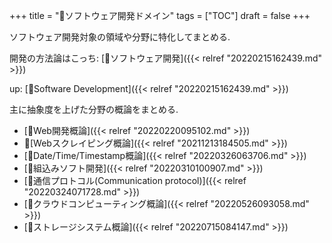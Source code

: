 +++
title = "📂ソフトウェア開発ドメイン"
tags = ["TOC"]
draft = false
+++

ソフトウェア開発対象の領域や分野に特化してまとめる.

開発の方法論はこっち: [📂ソフトウェア開発]({{< relref "20220215162439.md" >}})

up: [📂Software Development]({{< relref "20220215162439.md" >}})

主に抽象度を上げた分野の概論をまとめる.

-   [📝Web開発概論]({{< relref "20220220095102.md" >}})
-   📝[Webスクレイピング概論]({{< relref "20211213184505.md" >}})
-   [📝Date/Time/Timestamp概論]({{< relref "20220326063706.md" >}})
-   [📝組込みソフト開発]({{< relref "20220310100907.md" >}})
-   [📝通信プロトコル(Communication protocol)]({{< relref "20220324071728.md" >}})
-   [📝クラウドコンピューティング概論]({{< relref "20220526093058.md" >}})
-   [📝ストレージシステム概論]({{< relref "20220715084147.md" >}})
